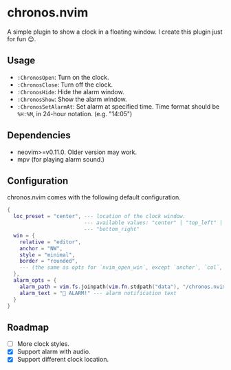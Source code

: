 # chronos.nvim

A simple plugin to show a clock in a floating window. I create this plugin just for fun 😊.

## Usage

- `:ChronosOpen`: Turn on the clock.
- `:ChronosClose`: Turn off the clock.
- `:ChronosHide`: Hide the alarm window.
- `:ChronosShow`: Show the alarm window.
- `:ChronosSetAlarmAt`: Set alarm at specified time. Time format should be `%H:%M`, in 24-hour notation. (e.g. "14:05")

## Dependencies

- neovim>=v0.11.0. Older version may work.
- mpv (for playing alarm sound.)

## Configuration

chronos.nvim comes with the following default configuration.

```lua
{
  loc_preset = "center", --- location of the clock window.
                         --- available values: "center" | "top_left" | "top_right" | "bottom_left"
                         --- "bottom_right"
  win = {
    relative = "editor",
    anchor = "NW",
    style = "minimal",
    border = "rounded",
    --- (the same as opts for `nvim_open_win`, except `anchor`, `col`, `row`, `width` and `height`)
  },
  alarm_opts = {
    alarm_path = vim.fs.joinpath(vim.fn.stdpath("data"), "/chronos.nvim/sound/mixkit-morning-clock-alarm-1003.wav"), --- path to alarm sound
    alarm_text = "󰀠 ALARM!" --- alarm notification text
  }
}
```

## Roadmap

- [ ] More clock styles.
- [x] Support alarm with audio.
- [x] Support different clock location.
